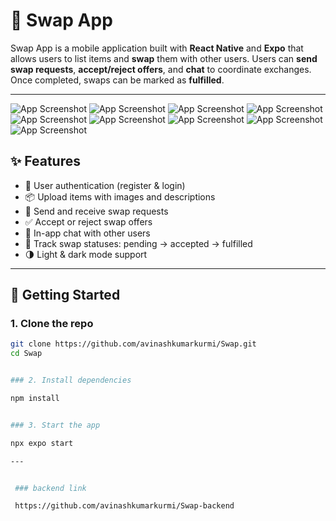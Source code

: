 # 🔁 Swap App

Swap App is a mobile application built with **React Native** and **Expo** that allows users to list items and **swap** them with other users. Users can **send swap requests**, **accept/reject offers**, and **chat** to coordinate exchanges. Once completed, swaps can be marked as **fulfilled**.

---
![App Screenshot](app-images/home.jpeg)
![App Screenshot](app-images/myItems.jpeg)
![App Screenshot](app-images/chat.jpeg)
![App Screenshot](app-images/converstion.jpeg)
![App Screenshot](app-images/profile-edit.jpeg)
![App Screenshot](app-images/profile.jpeg)
![App Screenshot](app-images/swap-detail.jpeg)
![App Screenshot](app-images/swap-req.jpeg)
![App Screenshot](app-images/add-Items.jpeg)

## ✨ Features

- 🔐 User authentication (register & login)
- 📦 Upload items with images and descriptions
- 🔁 Send and receive swap requests
- ✅ Accept or reject swap offers
- 💬 In-app chat with other users
- 📍 Track swap statuses: pending → accepted → fulfilled
- 🌗 Light & dark mode support

---

## 📲 Getting Started

### 1. Clone the repo

```bash
git clone https://github.com/avinashkumarkurmi/Swap.git
cd Swap


### 2. Install dependencies

npm install


### 3. Start the app

npx expo start

---


 ### backend link

 https://github.com/avinashkumarkurmi/Swap-backend